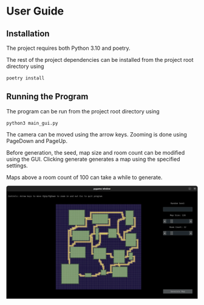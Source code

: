 # User Guide

## Installation

The project requires both Python 3.10 and poetry.

The rest of the project dependencies can be installed from the project root directory using

~~~
poetry install
~~~

## Running the Program

The program can be run from the project root directory using

~~~
python3 main_gui.py
~~~

The camera can be moved using the arrow keys. Zooming is done using PageDown and PageUp.

Before generation, the seed, map size and room count can be modified using the GUI. Clicking generate generates a map using the specified settings.

Maps above a room count of 100 can take a while to generate.

![Screenshot](https://github.com/BlueShiftButterfly/tiralabra_procgen/blob/main/repo_assets/example_screenshot.png)
